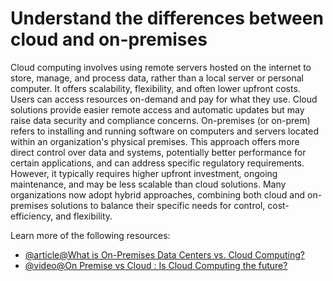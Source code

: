 # Understand the differences between cloud and on-premises

Cloud computing involves using remote servers hosted on the internet to store, manage, and process data, rather than a local server or personal computer. It offers scalability, flexibility, and often lower upfront costs. Users can access resources on-demand and pay for what they use. Cloud solutions provide easier remote access and automatic updates but may raise data security and compliance concerns. On-premises (or on-prem) refers to installing and running software on computers and servers located within an organization's physical premises. This approach offers more direct control over data and systems, potentially better performance for certain applications, and can address specific regulatory requirements. However, it typically requires higher upfront investment, ongoing maintenance, and may be less scalable than cloud solutions. Many organizations now adopt hybrid approaches, combining both cloud and on-premises solutions to balance their specific needs for control, cost-efficiency, and flexibility.

Learn more of the following resources:

- [@article@What is On-Premises Data Centers vs. Cloud Computing?](https://www.hpe.com/uk/en/what-is/on-premises-vs-cloud.html)
- [@video@On Premise vs Cloud : Is Cloud Computing the future?](https://www.youtube.com/watch?v=FuPh2o-GMDA)